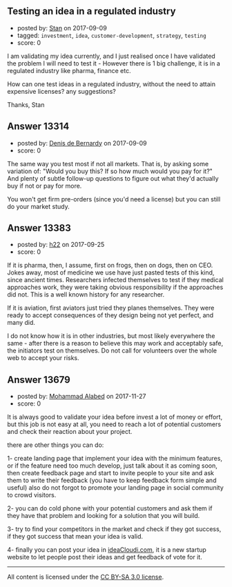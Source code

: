 ## Testing an idea in a regulated industry

- posted by: [Stan](https://stackexchange.com/users/4317564/stan) on 2017-09-09
- tagged: `investment`, `idea`, `customer-development`, `strategy`, `testing`
- score: 0

<p>I am validating my idea currently, and I just realised once I have validated the problem I will need to test it - However there is 1 big challenge, it is in a regulated industry like pharma, finance etc.  </p>

<p>How can one test ideas in a regulated industry, without the need to attain expensive licenses? any suggestions?</p>

<p>Thanks,
Stan</p>



## Answer 13314

- posted by: [Denis de Bernardy](https://stackexchange.com/users/182468/denis-de-bernardy) on 2017-09-09
- score: 0

<p>The same way you test most if not all markets. That is, by asking some variation of: "Would you buy this? If so how much would you pay for it?" And plenty of subtle follow-up questions to figure out what they'd actually buy if not or pay for more.</p>

<p>You won't get firm pre-orders (since you'd need a license) but you can still do your market study.</p>



## Answer 13383

- posted by: [h22](https://stackexchange.com/users/167824/h22) on 2017-09-25
- score: 0

<p>If it is pharma, then, I assume, first on frogs, then on dogs, then on CEO. Jokes away, most of medicine we use have just pasted tests of this kind, since ancient times. Researchers infected themselves to test if they medical approaches work, they were taking obvious responsibility if the approaches did not. This is a well known history for any researcher.</p>

<p>If it is aviation, first aviators just tried they planes themselves. They were ready to accept consequences of they design being not yet perfect, and many did.</p>

<p>I do not know how it is in other industries, but most likely everywhere the same - after there is a reason to believe this may work and acceptably safe, the initiators test on themselves. Do not call for volunteers over the whole web to accept your risks.</p>



## Answer 13679

- posted by: [Mohammad Alabed](https://stackexchange.com/users/4441115/mohammad-alabed) on 2017-11-27
- score: 0

<p>It is always good to validate your idea before invest a lot of money or effort, but this job is not easy at all, you need to reach a lot of potential customers and check their reaction about your project.</p>

<p>there are other things you can do:</p>

<p>1- create landing page that implement your idea with the minimum features, or if the feature need too much develop, just talk about it as coming soon, then create feedback page and start to invite people to your site and ask them to write their feedback (you have to keep feedback form simple and useful) also do not forgot to promote your landing page in social community to crowd visitors.</p>

<p>2- you can do cold phone with your potential customers and ask them if they have that problem and looking for a solution that you will build.</p>

<p>3- try to find your competitors in the market and check if they got success, if they got success that mean your idea is valid.</p>

<p>4- finally you can post your idea in <a href="https://ideacloudi.com" rel="nofollow noreferrer">ideaCloudi.com</a>, it is a new startup website to let people post their ideas and get feedback of vote for it.</p>




---

All content is licensed under the [CC BY-SA 3.0 license](https://creativecommons.org/licenses/by-sa/3.0/).

